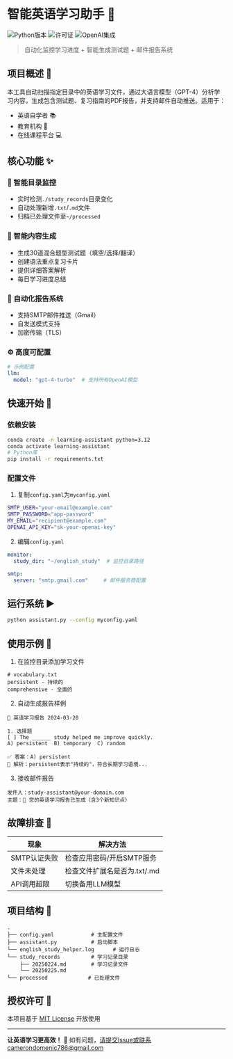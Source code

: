 # 智能英语学习助手 🤖

![Python版本](https://img.shields.io/badge/Python-3.8%2B-blue)
![许可证](https://img.shields.io/badge/License-MIT-green)
![OpenAI集成](https://img.shields.io/badge/LLM-GPT4-turquoise)

> 自动化监控学习进度 + 智能生成测试题 + 邮件报告系统

## 项目概述 🎯

本工具自动扫描指定目录中的英语学习文件，通过大语言模型（GPT-4）分析学习内容，生成包含测试题、复习指南的PDF报告，并支持邮件自动推送。适用于：

- 英语自学者 📚
- 教育机构 🏫
- 在线课程平台 💻

## 核心功能 ✨

### 📂 智能目录监控
- 实时检测`./study_records`目录变化
- 自动处理新增`.txt`/`.md`文件
- 归档已处理文件至`~/processed`

### 🧠 智能内容生成
- 生成30道混合题型测试题（填空/选择/翻译）
- 创建语法重点复习卡片
- 提供详细答案解析
- 每日学习进度总结

### 📧 自动化报告系统
- 支持SMTP邮件推送（Gmail）
- 自发送模式支持
- 加密传输（TLS）

### ⚙️ 高度可配置
```yAML
# 示例配置
llm:
  model: "gpt-4-turbo"  # 支持所有OpenAI模型
```

## 快速开始 🚀

### 依赖安装
```bash
conda create -n learning-assistant python=3.12
conda activate learning-assistant
# Python库
pip install -r requirements.txt
```

### 配置文件
1. 复制`config.yaml`为`myconfig.yaml`
```bash
SMTP_USER="your-email@example.com"
SMTP_PASSWORD="app-password"
MY_EMAIL="recipient@example.com"
OPENAI_API_KEY="sk-your-openai-key"
```

2. 编辑`config.yaml`
```yaml
monitor:
  study_dir: "~/english_study"  # 监控目录路径

smtp:
  server: "smtp.gmail.com"     # 邮件服务商配置
```

## 运行系统 ▶️
```bash
python assistant.py --config myconfig.yaml
```

## 使用示例 📖
1. 在监控目录添加学习文件
```text
# vocabulary.txt
persistent - 持续的
comprehensive - 全面的
```

2. 自动生成报告样例
```text
📘 英语学习报告 2024-03-20

1. 选择题
[ ] The ______ study helped me improve quickly.
A) persistent  B) temporary  C) random 

✅ 答案：A) persistent
📝 解析：persistent表示"持续的"，符合长期学习语境...
```

3. 接收邮件报告
```
发件人：study-assistant@your-domain.com
主题：📌 您的英语学习报告已生成（含3个新知识点）
```

## 故障排查 🔧

| 现象                 | 解决方法                     |
|----------------------|----------------------------|
| SMTP认证失败         | 检查应用密码/开启SMTP服务    |
| 文件未处理           | 检查文件扩展名是否为.txt/.md |
| API调用超限         | 切换备用LLM模型             |

## 项目结构 📂
```
.
├── config.yaml            # 主配置文件
├── assistant.py           # 启动脚本
└── english_study_helper.log      # 运行日志
└── study_records          # 学习记录目录
    ├── 20250224.md        # 学习记录文件
    └── 20250225.md
└── processed             # 已处理文件
```

## 授权许可 📜
本项目基于 [MIT License](LICENSE) 开放使用

---

**让英语学习更高效！** 🚀 如有问题，请提交Issue或联系camerondomenic786@gmail.com